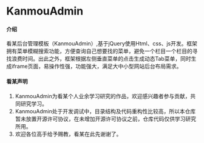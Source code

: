 # KanmouAdmin

#### 介绍
看某后台管理模板（KanmouAdmin）,基于jQuery使用Html、css、js开发。框架拥有菜单模糊搜索功能，方便查询自己想要找的菜单，避免一个栏目一个栏目的寻找浪费时间。出此之外，框架根据左侧垂直菜单的点击生成动态Tab菜单，同时生成iframe页面，易操作性强，功能强大，满足大中小型网站后台布局需求。

#### 看某声明

1.  KanmouAdmin为看某个人业余学习研究的作品，欢迎感兴趣者参与贡献，共同研究学习。
2.  KanmouAdmin处于开发调试中，目录结构及代码重构性比较高，所以本仓库暂未放置开源许可协议，在未增加开源许可协议之前，仓库代码仅供学习研究所用。
3.  欢迎各位高手给予赐教，看某在此先谢谢了。
